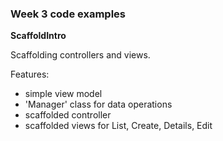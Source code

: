 ### Week 3 code examples

**ScaffoldIntro**

Scaffolding controllers and views.

Features:
- simple view model
- 'Manager' class for data operations
- scaffolded controller
- scaffolded views for List, Create, Details, Edit
